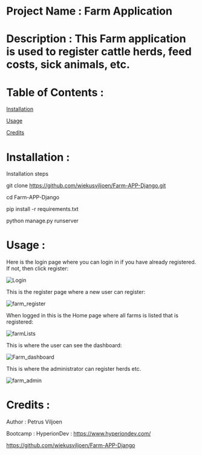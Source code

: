 # Project Name : Farm Application

# Description : This Farm application is used to register cattle herds, feed costs, sick animals, etc.

# Table of Contents : 

[Installation](https://github.com/wiekusviljoen/Farm-APP-Django/blob/main/README.md#installation-)

[Usage](https://github.com/wiekusviljoen/Farm-APP-Django/blob/main/README.md#usage-)

[Credits](https://github.com/wiekusviljoen/Farm-APP-Django/blob/main/README.md#credits-)

# Installation :

Installation steps

git clone https://github.com/wiekusviljoen/Farm-APP-Django.git

cd Farm-APP-Django

pip install -r requirements.txt

python manage.py runserver

# Usage :

Here is the login page where you can login in if you have already registered. If not, then click register:

![Login](https://github.com/wiekusviljoen/Farm-APP-Django/assets/92153476/58c2f811-df4a-4c9a-bc6e-b2d6292834ba)


This is the register page where a new user can register:

![farm_register](https://github.com/wiekusviljoen/Farm-APP-Django/assets/92153476/8278dcf1-73ee-4322-bb33-4b4ebb3f26ff)


When logged in this is the Home page where all farms is listed that is registered:

![farmLists](https://github.com/wiekusviljoen/Farm-APP-Django/assets/92153476/4a667344-de0d-499c-938b-6fedf4fb34c4)


This is where the user can see the dashboard:

![Farm_dashboard](https://github.com/wiekusviljoen/Farm-APP-Django/assets/92153476/1e41439a-2468-4e63-af53-7ca734dfc22b)


This is where the administrator can register herds etc.

![farm_admin](https://github.com/wiekusviljoen/Farm-APP-Django/assets/92153476/55ff0c4e-8962-4307-b322-12a206e6bd74)


# Credits : 

Author : Petrus Viljoen

Bootcamp : HyperionDev : https://www.hyperiondev.com/

https://github.com/wiekusviljoen/Farm-APP-Django

